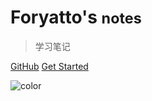 <!-- _coverpage.md -->

# Foryatto's <small>notes</small>


> 学习笔记


[GitHub](https://github.com/foryatto/)
[Get Started](#go)

<!-- 背景色 -->

![color](#f0f0f0)
